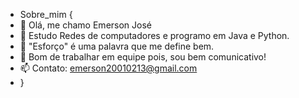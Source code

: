 - Sobre_mim {
- 👋 Olá, me chamo Emerson José
- 👀 Estudo Redes de computadores e programo em Java e Python.
- 🌱 "Esforço" é uma palavra que me define bem.
- 💞️ Bom de trabalhar em equipe pois, sou bem comunicativo! 
-  📫 Contato: emerson20010213@gmail.com 
-  }
 
